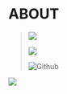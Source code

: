# ABOUT

> ![](https://img.shields.io/badge/Content%2FData%20Managed%20By-KSITM%20Alappuzha-120078)&#x20;
>
> ![](https://img.shields.io/badge/Developed%20By-TEAM%20HASTHAM-7d0633?style=plastic)
>
> ![Github](https://img.shields.io/badge/Hosted%20on%20GitHub-181717.svg?\&style=plastic\&logo=github\&logoColor=white)

![](../.gitbook/assets/30840-work-from-home.gif)
